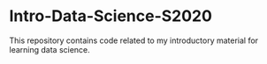 # Intro-Data-Science-S2020
This repository contains code related to my introductory material for learning data science.
